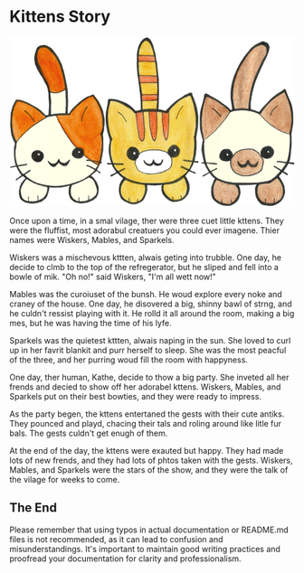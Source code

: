 # Kittens Story

![Kittens](images/kittens.png)

Once upon a time, in a smal vilage, ther were three cuet little kttens. They were the fluffist, most adorabul creatuers you could ever imagene. Thier names were Wiskers, Mables, and Sparkels.

Wiskers was a mischevous kttten, alwais geting into trubble. One day, he decide to clmb to the top of the refregerator, but he sliped and fell into a bowle of mik. "Oh no!" said Wiskers, "I'm all wett now!"

Mables was the curoiuset of the bunsh. He woud explore every noke and craney of the house. One day, he disovered a big, shinny bawl of strng, and he culdn't ressist playing with it. He rolld it all around the room, making a big mes, but he was having the time of his lyfe.

Sparkels was the quietest kttten, alwais naping in the sun. She loved to curl up in her favrit blankit and purr herself to sleep. She was the most peacful of the three, and her purring woud fill the room with happyness.

One day, ther human, Kathe, decide to thow a big party. She inveted all her frends and decied to show off her adorabel kttens. Wiskers, Mables, and Sparkels put on their best bowties, and they were ready to impress.

As the party begen, the kttens entertaned the gests with their cute antiks. They pounced and playd, chacing their tals and roling around like litle fur bals. The gests culdn't get enugh of them.

At the end of the day, the kttens were exauted but happy. They had made lots of new frends, and they had lots of phtos taken with the gests. Wiskers, Mables, and Sparkels were the stars of the show, and they were the talk of the vilage for weeks to come.

## The End

Please remember that using typos in actual documentation or README.md files is not recommended, as it can lead to confusion and misunderstandings. It's important to maintain good writing practices and proofread your documentation for clarity and professionalism.
